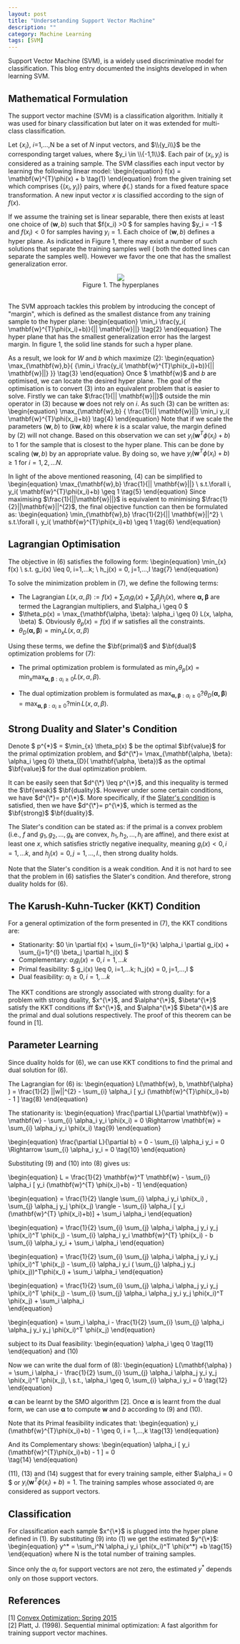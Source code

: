 ```yaml
---
layout: post
title: "Undersetanding Support Vector Machine"
description: ""
category: Machine Learning 
tags: [SVM]
---
```


Support Vector Machine (SVM), is a widely used discriminative model for classification. This blog entry documented the insights developed in when learning SVM.


Mathematical Formulation 
-------------
The support vector machine (SVM) is a classification algorithm.  Initially it was used for binary classification but later on it was extended for multi-class classification. 


Let {$x_i$}, $i$=1,...,N be a set of $N$ input vectors, and $\\{y_i\\}$ be the corresponding target values, where $y_i \in \\{-1,1\\}$. Each pair of $(x_i, y_i)$ is considered as a training sample. The SVM classifies each input vector by learning the following linear model: 
\begin{equation}
   f(x) = \mathbf{w}^{T}\phi(x) + b 
  \tag{1}
\end{equation}
from the given training set which comprises $\{(x_i, y_i)\}$ pairs, where $\phi(.)$ stands for a fixed feature space transformation. A new input vector $x$ is classified according to the sign of $f(x)$.  

If we assume the training set is linear separable,  there then exists at least one choice of $(\mathbf{w}, b)$ such that $f(x_i) >0 $ for samples having $y_i = -1 $  and $f(x_i) <0$ for samples having $y_i = 1$. Each choice of $(\mathbf{w}, b)$ defines a hyper plane. As indicated in Figure 1, there may exist a number of such solutions that separate the training samples well ( both the dotted lines can separate the samples well). However we favor the one that has the smallest generalization error. 

<div>
<center>
<img  src="/img/2017-09-12/hyperplane.png">
</center>
<center>Figure 1. The hyperplanes </center>
<br>
</div>


The SVM approach tackles this problem by introducing the concept of "margin", which is defined as the smallest distance from any training sample to the hyper plane: 
\begin{equation}
\min_i \frac{y_i( \mathbf{w}^{T}\phi(x_i)+b)}{|| \mathbf{w}||} 
\tag{2}
\end{equation} 
The hyper plane that has the smallest generalization error has the largest margin. In figure 1, the solid line stands for such a hyper plane. 

As a result, we look for $W$ and $b$ which maximize (2): 
\begin{equation}
\max_{\mathbf{w},b}{ \{\min_i \frac{y_i( \mathbf{w}^{T}\phi(x_i)+b)}{|| \mathbf{w}||} \}}
\tag{3}
\end{equation}
Once $ \mathbf{w}$ and $b$ are optimised, we can locate the desired hyper plane. The goal of the optimisation is to convert (3) into an equivalent problem that is easier to solve. Firstly we can take $\frac{1}{|| \mathbf{w}||}$ outside the min operator in (3) because $\mathbf{w}$ does not rely on $i$. As such (3) can be written as: 
\begin{equation}
\max_{\mathbf{w},b} \{ \frac{1}{|| \mathbf{w}||} \min_i  y_i( \mathbf{w}^{T}\phi(x_i)+b)\}
\tag{4}
\end{equation}
Note that if we scale the parameters $(\mathbf{w},b)$ to $(k\mathbf{w}, kb)$ where $k$ is a scalar value, the margin defined by (2) will not change.  Based on this observation we can set $y_i( \mathbf{w}^{T}\phi(x_i)+b)$ to $1$ for the sample that is closest to the hyper plane. This can be done by scaling $(\mathbf{w},b)$ by an appropriate value.   By doing so,  we have $y_i( \mathbf{w}^{T}\phi(x_i)+b) \geq 1$ for $i =1,2,...N.$  

In light of the above mentioned reasoning, (4) can be simplified to  
\begin{equation}
\max_{\mathbf{w},b} \frac{1}{|| \mathbf{w}||}  \\
s.t.\forall i,  y_i( \mathbf{w}^{T}\phi(x_i)+b) \geq 1
\tag{5}
\end{equation}
Since maximising $\frac{1}{||\mathbf{w}||}$ is equivalent  to minimising $\frac{1}{2}||\mathbf{w}||^{2}$, the final objective function can then be formulated as:
\begin{equation}
\min_{\mathbf{w},b} \frac{1}{2}{|| \mathbf{w}||^2}  \\
s.t.\forall i,  y_i( \mathbf{w}^{T}\phi(x_i)+b) \geq 1
\tag{6}
\end{equation}

Lagrangian  Optimisation
-------------

The objective in (6) satisfies the following form: 
\begin{equation}
\min_{x} f(x) \\
s.t. g_i(x) \leq 0, i=1,...k; \\
h_j(x) = 0, j=1,...,l 
\tag{7}
\end{equation}

To solve the minimization problem in (7), we define the following terms: 

 - The Lagrangian $L(x, \alpha, \beta) := f(x) + \sum_i \alpha_i g_i(x) + \sum_j \beta_jh_j(x)$, where $\mathbf{\alpha, \beta}$ are termed the Lagrangian multipliers, and $\alpha_i \geq 0 $ 
 - $\theta_p(x) = \max_{\mathbf{\alpha, \beta}: \alpha_i \geq 0} L(x, \alpha, \beta) $. Obviously $\theta_p(x) = f(x)$  if $w$ satisfies all the constraints. 
 - $\theta_{D}( \mathbf{\alpha, \beta}) = \min_{x} L(x, \alpha, \beta)$

Using these terms, we define the $\bf{primal}$ and $\bf{dual}$ optimization problems for (7): 

 - The primal optimization problem is formulated as 
 $\min_{x} \theta_p(x) = \min_{x} \max_{\mathbf{\alpha, \beta}: \alpha_i \geq 0} L(x, \alpha, \beta)$. 

 - The dual optimization problem is formulated as $\max_{\mathbf{\alpha, \beta}: \alpha_i \geq 0} ?\theta_{D}( \mathbf{\alpha, \beta})  = \max_{\mathbf{\alpha, \beta}: \alpha_i \geq 0} ?\min L(x, \alpha, \beta).$ 

Strong Duality and Slater's Condition
-------------

Denote $ p^{\*}$  = $\min_{x} \theta_p(x) $ be the optimal $\bf{value}$ for the primal optimization problem, and $d^{\*}= \max_{\mathbf{\alpha, \beta}: \alpha_i \geq 0} \theta_{D}( \mathbf{\alpha, \beta})$ as the optimal $\bf{value}$ for the dual optimization problem.  

It can be easily seen that $d^{\*} \leq p^{\*}$,  and this inequality is termed the $\bf{weak}$ $\bf{duality}$. However under some certain conditions, we have $d^{\*}= p^{\*}$.  More specifically, if the [Slater's condition](https://en.wikipedia.org/wiki/Slater%27s_condition) is satisfied, then we have $d^{\*}= p^{\*}$, which is termed as the $\bf{strong}$ $\bf{duality}$.

The Slater's condition can be stated as: if the primal is a convex problem (i.e., $f$ and $g_1, g_2, ..., g_k$ are convex, $h_1, h_2, ..., h_l$ are affine), and there exist at least one $x$, which satisfies strictly negative inequality, meaning $g_i(x) \lt 0, i=1,...k$, and $h_j(x) = 0, j=1,...,l$., then strong duality holds. 
 
Note that the Slater's condition is a weak condition. And it is not hard to see that the problem in (6) satisfies the Slater's condition. And therefore, strong duality holds for (6). 

The Karush-Kuhn-Tucker (KKT) Condition 
-------------
For a general optimization of the form presented in (7),  the KKT conditions are: 

 - Stationarity: $0 \in \partial f(x) + \sum_{i=1}^{k} \alpha_i \partial g_i(x) +  \sum_{j=1}^{l} \beta_j \partial h_j(x) $
 - Complementary: $\alpha_ig_i(x) = 0, i=1,...k$
 - Primal feasibility: $ g_i(x) \leq 0, i=1,...k; h_j(x) = 0, j=1,...,l $
 - Dual feasibility: $\alpha_i \geq 0,  i=1,...k$ 

The KKT conditions are strongly associated with strong duality: for a problem with strong duality, $x^{\*}$, and $\alpha^{\*}$, $\beta^{\*}$ satisfy the KKT conditions iff $x^{\*}$, and $\alpha^{\*}$ $\beta^{\*}$ are the primal and dual solutions respectively. The proof of this theorem can be found in [1]. 

Parameter Learning 
-------------
Since duality holds for (6), we can use KKT conditions to find the primal and dual solution for (6). 

The Lagrangian for (6) is: 
\begin{equation}
L(\mathbf{w}, b, \mathbf{\alpha} ) = \frac{1}{2} ||w||^{2} - \sum_{i} \alpha_i [ y_i (\mathbf{w}^{T}\phi(x_i)+b) - 1 ] 
\tag{8}
\end{equation}

The stationarity is: 
\begin{equation}
\frac{\partial L}{\partial \mathbf{w}} = \mathbf{w} -  \sum_{i} \alpha_i y_i \phi(x_i) = 0 \Rightarrow  \mathbf{w} = \sum_{i} \alpha_i y_i \phi(x_i)
\tag{9}
\end{equation}

\begin{equation}
\frac{\partial L}{\partial b} = 0 -  \sum_{i} \alpha_i y_i  = 0 \Rightarrow   \sum_{i} \alpha_i y_i = 0 
\tag{10}
\end{equation}

Substituting (9) and (10) into (8) gives us: 

\begin{equation}
L = \frac{1}{2} \mathbf{w}^T  \mathbf{w} - \sum_{i} \alpha_i [ y_i (\mathbf{w}^{T} \phi(x_i)+b) - 1] 
\end{equation}

\begin{equation}
= \frac{1}{2}  \langle \sum_{i} \alpha_i y_i \phi(x_i) , \sum_{j} \alpha_j y_j \phi(x_j) \rangle  - \sum_{i} \alpha_i [ y_i (\mathbf{w}^{T} \phi(x_i)+b)] + \sum_i \alpha_i 
\end{equation}

\begin{equation}
= \frac{1}{2} \sum_{i} \sum_{j} \alpha_i \alpha_j y_i y_j  \phi(x_i)^T  \phi(x_j) - \sum_{i} \alpha_i y_i \mathbf{w}^{T} \phi(x_i) - b \sum_{i} \alpha_i  y_i + \sum_i \alpha_i
\end{equation}

\begin{equation}
= \frac{1}{2}  \sum_{i} \sum_{j} \alpha_i \alpha_j y_i y_j  \phi(x_i)^T  \phi(x_j) - \sum_{i} \alpha_i y_i ( \sum_{j} \alpha_j y_j \phi(x_j))^T\phi(x_i) + \sum_i \alpha_i 
\end{equation}

\begin{equation}
= \frac{1}{2}  \sum_{i} \sum_{j} \alpha_i \alpha_j y_i y_j  \phi(x_i)^T  \phi(x_j) - \sum_{i} \sum_{j} \alpha_i \alpha_j y_i y_j  \phi(x_i)^T  \phi(x_j)  + \sum_i \alpha_i  
\end{equation}

\begin{equation}
=  \sum_i \alpha_i  - \frac{1}{2}  \sum_{i} \sum_{j} \alpha_i \alpha_j y_i y_j  \phi(x_i)^T \phi(x_j) 
\end{equation}

subject to its Dual feasibility: 
\begin{equation}
 \alpha_i \geq 0
  \tag{11}
\end{equation} 
 and (10)

Now we can write the dual form of (8):
\begin{equation}
L(\mathbf{\alpha} ) = \sum_i \alpha_i  - \frac{1}{2}  \sum_{i} \sum_{j} \alpha_i \alpha_j y_i y_j  \phi(x_i)^T \phi(x_j), \\ 
s.t.,  \alpha_i \geq 0,  \sum_{i} \alpha_i y_i = 0
\tag{12}
\end{equation}

$\mathbf{\alpha}$ can be learnt by the SMO algorithm [2]. Once $\mathbf{\alpha}$ is learnt from the dual form, we can use $\mathbf{\alpha}$ to compute $\mathbf{w}$ and $b$ according to  (9) and (10). 

Note that its Primal feasibility indicates that: 
\begin{equation}
  y_i (\mathbf{w}^{T}\phi(x_i)+b) - 1  \geq 0,  i = 1,...,k 
 \tag{13}
\end{equation} 

And its Complementary shows: 
\begin{equation}
 \alpha_i [ y_i (\mathbf{w}^{T}\phi(x_i)+b) - 1 ]  = 0  
 \tag{14}
\end{equation} 

(11), (13) and (14) suggest that for every training sample, either $\alpha_i = 0 $ or $y_i (\mathbf{w}^{T}\phi(x_i)+b) =1$. The training samples whose associated $\alpha_i$ are considered as support vectors. 

Classification
-------------
For classification each sample $x^{\*}$ is plugged into the hyper plane defined in (1).  By substituting (9) into (1) we get the estimated $y^{\*}$: 
\begin{equation}
 y^* = \sum_i^N \alpha_i y_i \phi(x_i)^T \phi(x^*) +b 
 \tag{15}
\end{equation}
where N is the total number of training samples. 

Since only the $\alpha_i$ for support vectors are not zero,  the estimated $y^*$ depends only on those support vectors. 


References 
---------------
[1] [Convex Optimization: Spring 2015](http://www.stat.cmu.edu/~ryantibs/convexopt-S15/)  
[2] Platt, J. (1998). Sequential minimal optimization: A fast algorithm for training support vector machines.
